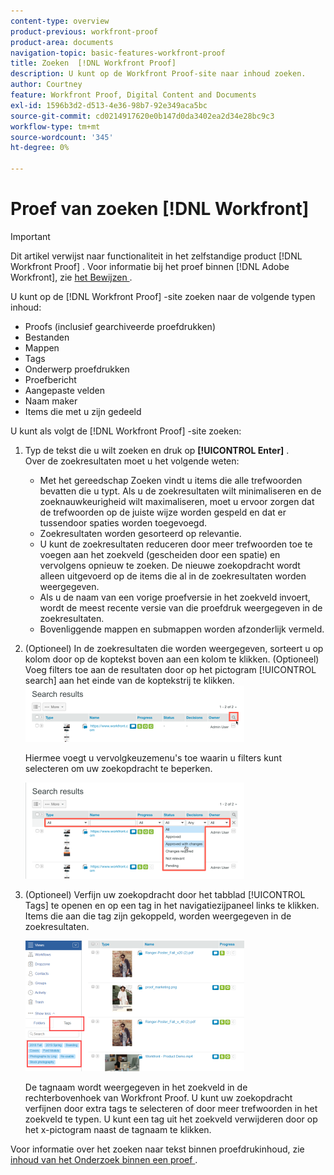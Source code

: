 ```yaml
---
content-type: overview
product-previous: workfront-proof
product-area: documents
navigation-topic: basic-features-workfront-proof
title: Zoeken  [!DNL Workfront Proof]
description: U kunt op de Workfront Proof-site naar inhoud zoeken.
author: Courtney
feature: Workfront Proof, Digital Content and Documents
exl-id: 1596b3d2-d513-4e36-98b7-92e349aca5bc
source-git-commit: cd0214917620e0b147d0da3402ea2d34e28bc9c3
workflow-type: tm+mt
source-wordcount: '345'
ht-degree: 0%

---
```


# Proef van zoeken [!DNL Workfront]

>[!IMPORTANT]
>
>Dit artikel verwijst naar functionaliteit in het zelfstandige product [!DNL Workfront Proof] . Voor informatie bij het proef binnen [!DNL Adobe Workfront], zie [ het Bewijzen ](../../../review-and-approve-work/proofing/proofing.md).

U kunt op de [!DNL Workfront Proof] -site zoeken naar de volgende typen inhoud:

* Proofs (inclusief gearchiveerde proefdrukken)
* Bestanden
* Mappen
* Tags
* Onderwerp proefdrukken
* Proefbericht
* Aangepaste velden
* Naam maker
* Items die met u zijn gedeeld

U kunt als volgt de [!DNL Workfront Proof] -site zoeken:

1. Typ de tekst die u wilt zoeken en druk op **[!UICONTROL Enter]** .\
   Over de zoekresultaten moet u het volgende weten:

   * Met het gereedschap Zoeken vindt u items die alle trefwoorden bevatten die u typt. Als u de zoekresultaten wilt minimaliseren en de zoeknauwkeurigheid wilt maximaliseren, moet u ervoor zorgen dat de trefwoorden op de juiste wijze worden gespeld en dat er tussendoor spaties worden toegevoegd.
   * Zoekresultaten worden gesorteerd op relevantie.
   * U kunt de zoekresultaten reduceren door meer trefwoorden toe te voegen aan het zoekveld (gescheiden door een spatie) en vervolgens opnieuw te zoeken. De nieuwe zoekopdracht wordt alleen uitgevoerd op de items die al in de zoekresultaten worden weergegeven.
   * Als u de naam van een vorige proefversie in het zoekveld invoert, wordt de meest recente versie van die proefdruk weergegeven in de zoekresultaten.
   * Bovenliggende mappen en submappen worden afzonderlijk vermeld.

1. (Optioneel) In de zoekresultaten die worden weergegeven, sorteert u op kolom door op de koptekst boven aan een kolom te klikken. (Optioneel) Voeg filters toe aan de resultaten door op het pictogram [!UICONTROL search] aan het einde van de koptekstrij te klikken. ![ Search_filter_in_Search_results.png ](assets/search-filter-in-search-results-350x90.png)

   Hiermee voegt u vervolgkeuzemenu&#39;s toe waarin u filters kunt selecteren om uw zoekopdracht te beperken.

   ![ Search_filter_boxes_appear_in_Search_results.png ](assets/search-filter-boxes-appear-in-search-results-350x154.png)

1. (Optioneel) Verfijn uw zoekopdracht door het tabblad [!UICONTROL Tags] te openen en op een tag in het navigatiezijpaneel links te klikken. Items die aan die tag zijn gekoppeld, worden weergegeven in de zoekresultaten.

   ![ Searching_by_tag.png ](assets/searching-by-tag-350x209.png)

   De tagnaam wordt weergegeven in het zoekveld in de rechterbovenhoek van Workfront Proof. U kunt uw zoekopdracht verfijnen door extra tags te selecteren of door meer trefwoorden in het zoekveld te typen. U kunt een tag uit het zoekveld verwijderen door op het x-pictogram naast de tagnaam te klikken.

Voor informatie over het zoeken naar tekst binnen proefdrukinhoud, zie [ inhoud van het Onderzoek binnen een proef ](../../../review-and-approve-work/proofing/reviewing-proofs-within-workfront/review-a-proof/search-in-a-proof.md).

